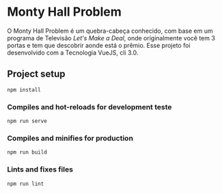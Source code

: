 # Monty Hall Problem
O Monty Hall Problem é um quebra-cabeça conhecido, com base em um programa de Televisão *Let's Make a Deal*, onde originalmente você tem 3 portas e tem que descobrir aonde está o prêmio.
Esse projeto foi desenvolvido com a Tecnologia VueJS, cli 3.0.

## Project setup
```
npm install
```

### Compiles and hot-reloads for development teste
```
npm run serve
```

### Compiles and minifies for production
```
npm run build
```

### Lints and fixes files
```
npm run lint
```
